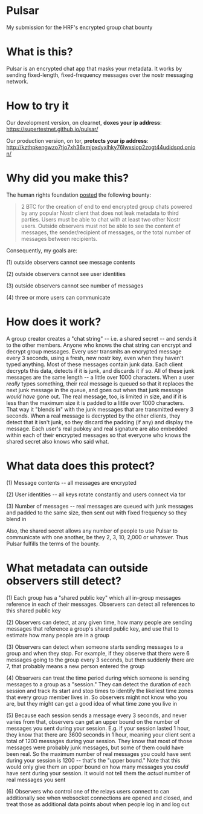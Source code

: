 # Pulsar
My submission for the HRF's encrypted group chat bounty

# What is this?
Pulsar is an encrypted chat app that masks your metadata. It works by sending fixed-length, fixed-frequency messages over the nostr messaging network.

# How to try it

Our development version, on clearnet, **doxes your ip address**: https://supertestnet.github.io/pulsar/

Our production version, on tor, **protects your ip address**: http://kzthpkengwzo7tjo7xh36xmjpxdyxlhky76lwxsiop2zogt44udidsqd.onion/

# Why did you make this?
The human rights foundation [posted](https://bitcoinmagazine.com/business/human-rights-foundation-announces-20-btc-bounty-challenge-for-bitcoin-development) the following bounty:

> 2 BTC for the creation of end to end encrypted group chats powered by any popular Nostr client that does not leak metadata to third parties. Users must be able to chat with at least two other Nostr users. Outside observers must not be able to see the content of messages, the sender/recipient of messages, or the total number of messages between recipients.

Consequently, my goals are:

(1) outside observers cannot see message contents

(2) outside observers cannot see user identities

(3) outside observers cannot see number of messages

(4) three or more users can communicate

# How does it work?
A group creator creates a "chat string" -- i.e. a shared secret -- and sends it to the other members. Anyone who knows the chat string can encrypt and decrypt group messages. Every user transmits an encrypted message every 3 seconds, using a fresh, new nostr key, even when they haven't typed anything. Most of these messages contain junk data. Each client decrypts this data, detects if it is junk, and discards it if so. All of these junk messages are the same length -- a little over 1000 characters. When a user *really* types something, their real message is queued so that it replaces the next junk message in the queue, and goes out when that junk message *would have* gone out. The real message, too, is limited in size, and if it is less than the maximum size it is padded to a little over 1000 characters. That way it "blends in" with the junk messages that are transmitted every 3 seconds. When a real message is decrypted by the other clients, they detect that it isn't junk, so they discard the padding (if any) and display the message. Each user's real pubkey and real signature are also embedded within each of their encrypted messages so that everyone who knows the shared secret also knows who said what.

# What data does this protect?
(1) Message contents -- all messages are encrypted

(2) User identities -- all keys rotate constantly and users connect via tor

(3) Number of messages -- real messages are queued with junk messages and padded to the same size, then sent out with fixed frequency so they blend in

Also, the shared secret allows any number of people to use Pulsar to communicate with one another, be they 2, 3, 10, 2,000 or whatever. Thus Pulsar fulfills the terms of the bounty.

# What metadata can outside observers still detect?
(1) Each group has a "shared public key" which all in-group messages reference in each of their messages. Observers can detect all references to this shared public key

(2) Observers can detect, at any given time, how many people are sending messages that reference a group's shared public key, and use that to estimate how many people are in a group

(3) Observers can detect when someone starts sending messages to a group and when they stop. For example, if they observe that there were 6 messages going to the group every 3 seconds, but then suddenly there are 7, that probably means a new person entered the group

(4) Observers can treat the time period during which someone is sending messages to a group as a "session." They can detect the duration of each session and track its start and stop times to identify the likeliest time zones that every group member lives in. So observers might not know who you are, but they might can get a good idea of what time zone you live in

(5) Because each session sends a message every 3 seconds, and never varies from that, observers can get an upper bound on the number of messages you sent during your session. E.g. if your session lasted 1 hour, they know that there are 3600 seconds in 1 hour, meaning your client sent a total of 1200 messages during your session. They know that most of those messages were probably junk messages, but some of them could have been real. So the maximum number of real messages you could have sent during your session is 1200 -- that's the "upper bound." Note that this would only give them an upper bound on how many messages you *could* have sent during your session. It would not tell them the *actual* number of real messages you sent

(6) Observers who control one of the relays users connect to can additionally see when websocket connections are opened and closed, and treat those as additional data points about when people log in and log out
